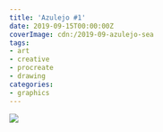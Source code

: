 ```yaml
---
title: 'Azulejo #1'
date: 2019-09-15T00:00:00Z
coverImage: cdn:/2019-09-azulejo-sea
tags:
- art
- creative
- procreate
- drawing
categories:
- graphics
---
```


![](cdn:/2019-09-azulejo-sea?class=fw)
